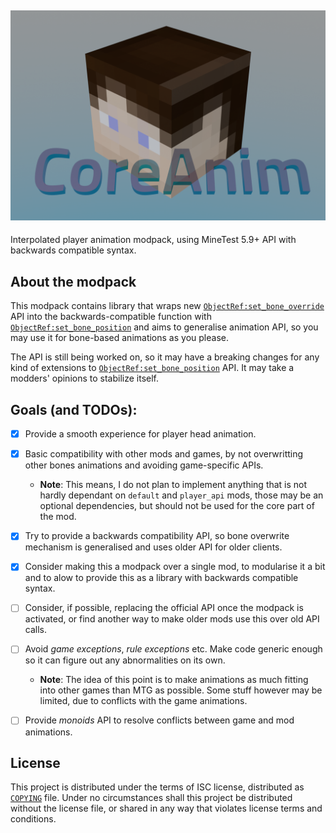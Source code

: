 [![CoreAnim]](#https://github.com/SpacingBat3/MT-CoreApi)
---

Interpolated player animation modpack, using MineTest 5.9+ API with backwards
compatible syntax.

## About the modpack

This modpack contains library that wraps new [`ObjectRef:set_bone_override`]
API into the backwards-compatible function with [`ObjectRef:set_bone_position`]
and aims to generalise animation API, so you may use it for bone-based
animations as you please.

The API is still being worked on, so it may have a breaking changes for any kind
of extensions to [`ObjectRef:set_bone_position`] API. It may take a modders'
opinions to stabilize itself.

## Goals (and TODOs):

- [X] Provide a smooth experience for player head animation.

- [X] Basic compatibility with other mods and games, by not overwritting
  other bones animations and avoiding game-specific APIs.
  - **Note**: This means, I do not plan to implement anything that is
    not hardly dependant on `default` and `player_api` mods, those may
    be an optional dependencies, but should not be used for the core
    part of the mod.

- [X] Try to provide a backwards compatibility API, so bone overwrite
  mechanism is generalised and uses older API for older clients.

- [X] Consider making this a modpack over a single mod, to modularise
  it a bit and to alow to provide this as a library with backwards
  compatible syntax.

- [ ] Consider, if possible, replacing the official API once the modpack is
  activated, or find another way to make older mods use this over
  old API calls.

- [ ] Avoid *game exceptions*, *rule exceptions* etc. Make code generic
  enough so it can figure out any abnormalities on its own.
  - **Note**: The idea of this point is to make animations as much fitting
    into other games than MTG as possible. Some stuff however may be limited,
    due to conflicts with the game animations.

- [ ] Provide *monoids* API to resolve conflicts between game and mod
  animations.
    
## License

This project is distributed under the terms of ISC license, distributed as
[`COPYING`] file. Under no circumstances shall this project be distributed
without the license file, or shared in any way that violates license terms and
conditions.

[CoreAnim]: ./screenshot.png
[`COPYING`]: ./COPYING
[`ObjectRef:set_bone_override`]: https://api.minetest.net/class-reference/#:~:text=set_bone_override(bone%2C%20override)
[`ObjectRef:set_bone_position`]: https://api.minetest.net/class-reference/#:~:text=set_bone_position(%5Bbone%2C%20position%2C%20rotation%5D)
